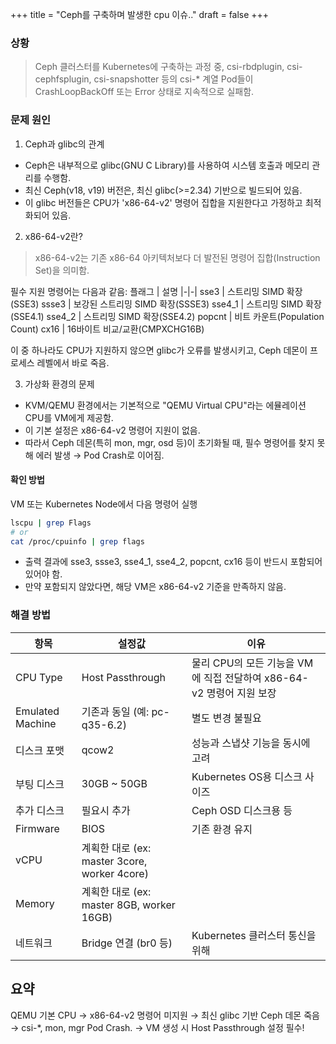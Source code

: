 +++
title = "Ceph를 구축하며 발생한 cpu 이슈.."
draft = false
+++


### 상황
> Ceph 클러스터를 Kubernetes에 구축하는 과정 중,
csi-rbdplugin, csi-cephfsplugin, csi-snapshotter 등의 csi-* 계열 Pod들이 CrashLoopBackOff 또는 Error 상태로 지속적으로 실패함.

### 문제 원인
1. Ceph과 glibc의 관계
- Ceph은 내부적으로 glibc(GNU C Library)를 사용하여 시스템 호출과 메모리 관리를 수행함.
- 최신 Ceph(v18, v19) 버전은, 최신 glibc(>=2.34) 기반으로 빌드되어 있음.
- 이 glibc 버전들은 CPU가 'x86-64-v2' 명령어 집합을 지원한다고 가정하고 최적화되어 있음.

2. x86-64-v2란?
> x86-64-v2는 기존 x86-64 아키텍처보다 더 발전된 명령어 집합(Instruction Set)을 의미함.

필수 지원 명령어는 다음과 같음:
플래그 | 설명
|-|-|
sse3 | 스트리밍 SIMD 확장(SSE3)
ssse3 | 보강된 스트리밍 SIMD 확장(SSSE3)
sse4_1 | 스트리밍 SIMD 확장(SSE4.1)
sse4_2 | 스트리밍 SIMD 확장(SSE4.2)
popcnt | 비트 카운트(Population Count)
cx16 | 16바이트 비교/교환(CMPXCHG16B)

이 중 하나라도 CPU가 지원하지 않으면 glibc가 오류를 발생시키고, Ceph 데몬이 프로세스 레벨에서 바로 죽음.

3. 가상화 환경의 문제
- KVM/QEMU 환경에서는 기본적으로 "QEMU Virtual CPU"라는 에뮬레이션 CPU를 VM에게 제공함.
- 이 기본 설정은 x86-64-v2 명령어 지원이 없음.
- 따라서 Ceph 데몬(특히 mon, mgr, osd 등)이 초기화될 때, 필수 명령어를 찾지 못해 에러 발생 → Pod Crash로 이어짐.

#### 확인 방법
VM 또는 Kubernetes Node에서 다음 명령어 실행
```sh
lscpu | grep Flags
# or
cat /proc/cpuinfo | grep flags
```
- 출력 결과에 sse3, ssse3, sse4_1, sse4_2, popcnt, cx16 등이 반드시 포함되어 있어야 함.
- 만약 포함되지 않았다면, 해당 VM은 x86-64-v2 기준을 만족하지 않음.




### 해결 방법
항목 | 설정값 | 이유
|-|-|-|
CPU Type | Host Passthrough | 물리 CPU의 모든 기능을 VM에 직접 전달하여 x86-64-v2 명령어 지원 보장
Emulated Machine | 기존과 동일 (예: pc-q35-6.2) | 별도 변경 불필요
디스크 포맷 | qcow2 | 성능과 스냅샷 기능을 동시에 고려
부팅 디스크 | 30GB ~ 50GB | Kubernetes OS용 디스크 사이즈
추가 디스크 | 필요시 추가 | Ceph OSD 디스크용 등
Firmware | BIOS | 기존 환경 유지
vCPU | 계획한 대로 (ex: master 3core, worker 4core) | 
Memory | 계획한 대로 (ex: master 8GB, worker 16GB) | 
네트워크 | Bridge 연결 (br0 등) | Kubernetes 클러스터 통신을 위해


## 요약
QEMU 기본 CPU → x86-64-v2 명령어 미지원 → 최신 glibc 기반 Ceph 데몬 죽음 → csi-*, mon, mgr Pod Crash.
→ VM 생성 시 Host Passthrough 설정 필수!
